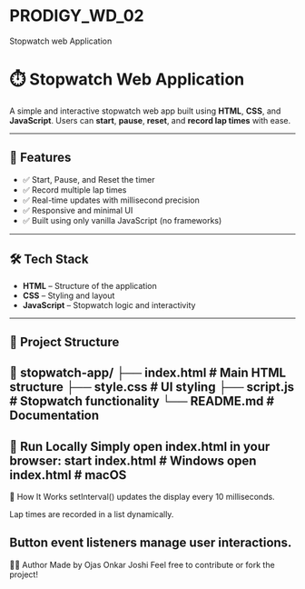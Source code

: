 # PRODIGY_WD_02
Stopwatch  web Application
# ⏱️ Stopwatch Web Application

A simple and interactive stopwatch web app built using **HTML**, **CSS**, and **JavaScript**. Users can **start**, **pause**, **reset**, and **record lap times** with ease.

---

## 🚀 Features

- ✅ Start, Pause, and Reset the timer
- ✅ Record multiple lap times
- ✅ Real-time updates with millisecond precision
- ✅ Responsive and minimal UI
- ✅ Built using only vanilla JavaScript (no frameworks)

---

## 🛠️ Tech Stack

- **HTML** – Structure of the application
- **CSS** – Styling and layout
- **JavaScript** – Stopwatch logic and interactivity

---

## 📂 Project Structure

📁 stopwatch-app/
├── index.html # Main HTML structure
├── style.css # UI styling
├── script.js # Stopwatch functionality
└── README.md # Documentation
---
🚴 Run Locally
Simply open index.html in your browser:
start index.html    # Windows
open index.html     # macOS
---
🧩 How It Works
setInterval() updates the display every 10 milliseconds.

Lap times are recorded in a list dynamically.

Button event listeners manage user interactions.
---
👨‍💻 Author
Made by Ojas Onkar Joshi
Feel free to contribute or fork the project!
